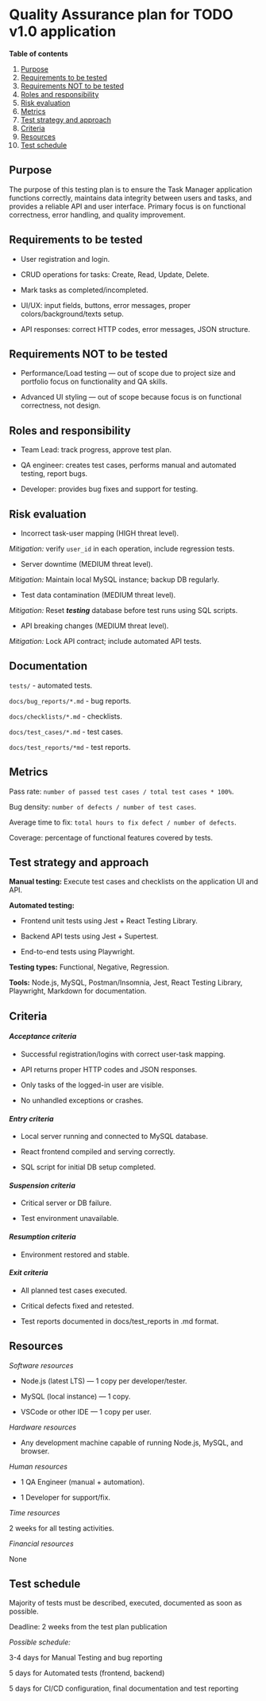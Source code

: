 # Quality Assurance plan for TODO v1.0 application

**Table of contents**

1) [Purpose](#purpose)
2) [Requirements to be tested](#requirements-to-be-tested)
3) [Requirements NOT to be tested](#requirements-not-to-be-tested)
4) [Roles and responsibility](#roles-and-responsibility)
5) [Risk evaluation](#risk-evaluation)
6) [Metrics](#metrics)
7) [Test strategy and approach](#test-strategy-and-approach)
8) [Criteria](#criteria)
9) [Resources](#resources)
10) [Test schedule](#test-schedule)

## Purpose

The purpose of this testing plan is to ensure the Task Manager application functions correctly, maintains data integrity between users and tasks, and provides a reliable API and user interface. Primary focus is on functional correctness, error handling, and quality improvement.

## Requirements to be tested

- User registration and login.

- CRUD operations for tasks: Create, Read, Update, Delete.

- Mark tasks as completed/incompleted.

- UI/UX: input fields, buttons, error messages, proper colors/background/texts setup.

- API responses: correct HTTP codes, error messages, JSON structure.

## Requirements NOT to be tested

- Performance/Load testing — out of scope due to project size and portfolio focus on functionality and QA skills.

- Advanced UI styling — out of scope because focus is on functional correctness, not design.

## Roles and responsibility

- Team Lead: track progress, approve test plan.

- QA engineer: creates test cases, performs manual and automated testing, report bugs.

- Developer: provides bug fixes and support for testing.

## Risk evaluation

- Incorrect task-user mapping (HIGH threat level).

*Mitigation:* verify `user_id` in each operation, include regression tests.

- Server downtime (MEDIUM threat level).

*Mitigation:* Maintain local MySQL instance; backup DB regularly.

- Test data contamination (MEDIUM threat level).

*Mitigation:* Reset ***testing*** database before test runs using SQL scripts.

- API breaking changes (MEDIUM threat level).

*Mitigation:* Lock API contract; include automated API tests.

## Documentation

`tests/` - automated tests.

`docs/bug_reports/*.md` - bug reports.

`docs/checklists/*.md` - checklists.

`docs/test_cases/*.md` - test cases.

`docs/test_reports/*md` - test reports.

## Metrics

Pass rate: `number of passed test cases / total test cases * 100%`.

Bug density: `number of defects / number of test cases`.

Average time to fix: `total hours to fix defect / number of defects`.

Coverage: percentage of functional features covered by tests.

## Test strategy and approach

**Manual testing:** Execute test cases and checklists on the application UI and API.

**Automated testing:**

- Frontend unit tests using Jest + React Testing Library.

- Backend API tests using Jest + Supertest.

- End-to-end tests using Playwright.

**Testing types:** Functional, Negative, Regression.

**Tools:** Node.js, MySQL, Postman/Insomnia, Jest, React Testing Library, Playwright, Markdown for documentation.

## Criteria

#### *Acceptance criteria*

- Successful registration/logins with correct user-task mapping.

- API returns proper HTTP codes and JSON responses.

- Only tasks of the logged-in user are visible.

- No unhandled exceptions or crashes.

#### *Entry criteria*

- Local server running and connected to MySQL database.

- React frontend compiled and serving correctly.

- SQL script for initial DB setup completed.

#### *Suspension criteria*

- Critical server or DB failure.

- Test environment unavailable.

#### *Resumption criteria*

- Environment restored and stable.

#### *Exit criteria*

- All planned test cases executed.

- Critical defects fixed and retested.

- Test reports documented in docs/test_reports in .md format.

## Resources

*Software resources*

- Node.js (latest LTS) — 1 copy per developer/tester.

- MySQL (local instance) — 1 copy.

- VSCode or other IDE — 1 copy per user.

*Hardware resources*

- Any development machine capable of running Node.js, MySQL, and browser.

*Human resources*

- 1 QA Engineer (manual + automation).

- 1 Developer for support/fix.

*Time resources*

2 weeks for all testing activities.

*Financial resources*

None

## Test schedule

Majority of tests must be described, executed, documented as soon as possible.

Deadline: 2 weeks from the test plan publication

*Possible schedule:*

3-4 days for Manual Testing and bug reporting

5 days for Automated tests (frontend, backend)

5 days for CI/CD configuration, final documentation and test reporting
